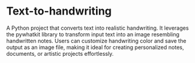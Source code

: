# Text-to-handwriting
A Python project that converts text into realistic handwriting. It leverages the pywhatkit library to transform input text into an image resembling handwritten notes. Users can customize handwriting color and save the output as an image file, making it ideal for creating personalized notes, documents, or artistic projects effortlessly.
